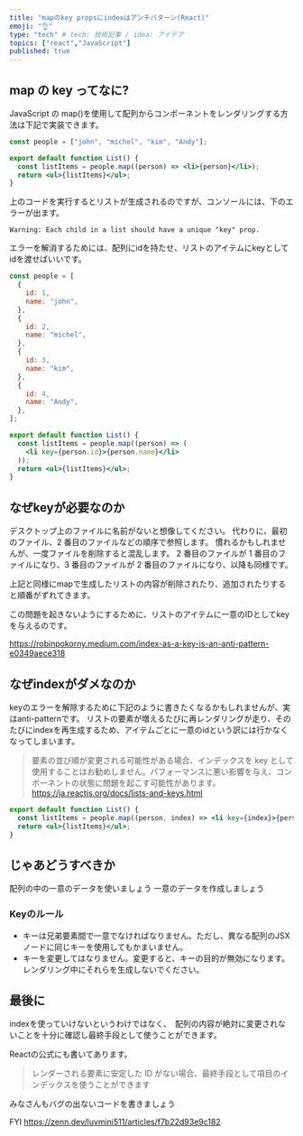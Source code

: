 ```yaml
---
title: "mapのkey propsにindexはアンチパターン(React)"
emoji: "👌"
type: "tech" # tech: 技術記事 / idea: アイデア
topics: ["react","JavaScript"]
published: true
---
```


## map の key ってなに?

JavaScript の map()を使用して配列からコンポーネントをレンダリングする方法は下記で実装できます。

```jsx
const people = ["john", "michel", "kim", "Andy"];

export default function List() {
  const listItems = people.map((person) => <li>{person}</li>);
  return <ul>{listItems}</ul>;
}
```

上のコードを実行するとリストが生成されるのですが、コンソールには、下のエラーが出ます。

`Warning: Each child in a list should have a unique "key" prop.`

エラーを解消するためには、配列にidを持たせ、リストのアイテムにkeyとしてidを渡せばいいです。

```jsx
const people = [
  {
    id: 1,
    name: "john",
  },
  {
    id: 2,
    name: "michel",
  },
  {
    id: 3,
    name: "kim",
  },
  {
    id: 4,
    name: "Andy",
  },
];

export default function List() {
  const listItems = people.map((person) => (
    <li key={person.id}>{person.name}</li>
  ));
  return <ul>{listItems}</ul>;
}
```

## なぜkeyが必要なのか

デスクトップ上のファイルに名前がないと想像してください。
代わりに、最初のファイル、2 番目のファイルなどの順序で参照します。
慣れるかもしれませんが、一度ファイルを削除すると混乱します。
2 番目のファイルが 1 番目のファイルになり、3 番目のファイルが 2 番目のファイルになり、以降も同様です。

上記と同様にmapで生成したリストの内容が削除されたり、追加されたりすると順番がずれてきます。

この問題を起きないようにするために、リストのアイテムに一意のIDとしてkeyを与えるのです。

https://robinpokorny.medium.com/index-as-a-key-is-an-anti-pattern-e0349aece318

## なぜindexがダメなのか

keyのエラーを解除するために下記のように書きたくなるかもしれませんが、実はanti-patternです。
リストの要素が増えるたびに再レンダリングが走り、そのたびにindexを再生成するため、アイテムごとに一意のidという訳には行かなくなってしまいます。

> 要素の並び順が変更される可能性がある場合、インデックスを key として使用することはお勧めしません。パフォーマンスに悪い影響を与え、コンポーネントの状態に問題を起こす可能性があります。
https://ja.reactjs.org/docs/lists-and-keys.html

```jsx
export default function List() {
  const listItems = people.map((person, index) => <li key={index}>{person}</li>);
  return <ul>{listItems}</ul>;
}
```

## じゃあどうすべきか
配列の中の一意のデータを使いましょう
一意のデータを作成しましょう

### Keyのルール

- キーは兄弟要素間で一意でなければなりません。ただし、異なる配列のJSX ノードに同じキーを使用してもかまいません。
- キーを変更してはなりません。変更すると、キーの目的が無効になります。レンダリング中にそれらを生成しないでください。

## 最後に
indexを使っていけないというわけではなく、　配列の内容が絶対に変更されないことを十分に確認し最終手段として使うことができます。

Reactの公式にも書いてあります。
> レンダーされる要素に安定した ID がない場合、最終手段として項目のインデックスを使うことができます

みなさんもバグの出ないコードを書きましょう

FYI
https://zenn.dev/luvmini511/articles/f7b22d93e9c182
